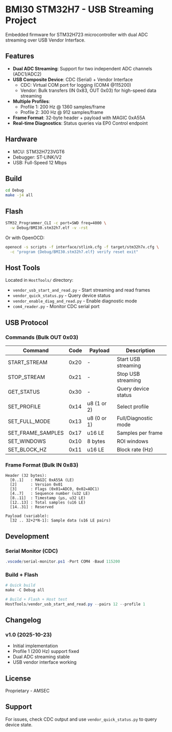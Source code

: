 # BMI30 STM32H7 - USB Streaming Project

Embedded firmware for STM32H723 microcontroller with dual ADC streaming over USB Vendor Interface.

## Features

- **Dual ADC Streaming**: Support for two independent ADC channels (ADC1/ADC2)
- **USB Composite Device**: CDC (Serial) + Vendor Interface
  - CDC: Virtual COM port for logging (COM4 @115200)
  - Vendor: Bulk transfers (IN 0x83, OUT 0x03) for high-speed data streaming
- **Multiple Profiles**:
  - Profile 1: 200 Hz @ 1360 samples/frame
  - Profile 2: 300 Hz @ 912 samples/frame
- **Frame Format**: 32-byte header + payload with MAGIC 0xA55A
- **Real-time Diagnostics**: Status queries via EP0 Control endpoint

## Hardware

- MCU: STM32H723VGT6
- Debugger: ST-LINK/V2
- USB: Full-Speed 12 Mbps

## Build

```bash
cd Debug
make -j4 all
```

## Flash

```bash
STM32_Programmer_CLI -c port=SWD freq=4000 \
  -w Debug/BMI30.stm32h7.elf -v -rst
```

Or with OpenOCD:
```bash
openocd -s scripts -f interface/stlink.cfg -f target/stm32h7x.cfg \
  -c "program {Debug/BMI30.stm32h7.elf} verify reset exit"
```

## Host Tools

Located in `HostTools/` directory:

- `vendor_usb_start_and_read.py` - Start streaming and read frames
- `vendor_quick_status.py` - Query device status
- `vendor_enable_diag_and_read.py` - Enable diagnostic mode
- `com4_reader.py` - Monitor CDC serial port

## USB Protocol

### Commands (Bulk OUT 0x03)

| Command | Code | Payload | Description |
|---------|------|---------|-------------|
| START_STREAM | 0x20 | - | Start USB streaming |
| STOP_STREAM | 0x21 | - | Stop USB streaming |
| GET_STATUS | 0x30 | - | Query device status |
| SET_PROFILE | 0x14 | u8 (1 or 2) | Select profile |
| SET_FULL_MODE | 0x13 | u8 (0 or 1) | Full/Diagnostic mode |
| SET_FRAME_SAMPLES | 0x17 | u16 LE | Samples per frame |
| SET_WINDOWS | 0x10 | 8 bytes | ROI windows |
| SET_BLOCK_HZ | 0x11 | u16 LE | Block rate (Hz) |

### Frame Format (Bulk IN 0x83)

```
Header (32 bytes):
  [0..1]   : MAGIC 0xA55A (LE)
  [2]      : Version 0x01
  [3]      : Flags (0x01=ADC0, 0x02=ADC1)
  [4..7]   : Sequence number (u32 LE)
  [8..11]  : Timestamp (μs, u32 LE)
  [12..13] : Total samples (u16 LE)
  [14..31] : Reserved

Payload (variable):
  [32 .. 32+2*N-1]: Sample data (u16 LE pairs)
```

## Development

### Serial Monitor (CDC)

```powershell
.vscode/serial-monitor.ps1 -Port COM4 -Baud 115200
```

### Build + Flash

```powershell
# Quick build
make -C Debug all

# Build + Flash + Host test
HostTools/vendor_usb_start_and_read.py --pairs 12 --profile 1
```

## Changelog

### v1.0 (2025-10-23)
- Initial implementation
- Profile 1 (200 Hz) support fixed
- Dual ADC streaming stable
- USB vendor interface working

## License

Proprietary - AMSEC

## Support

For issues, check CDC output and use `vendor_quick_status.py` to query device state.
